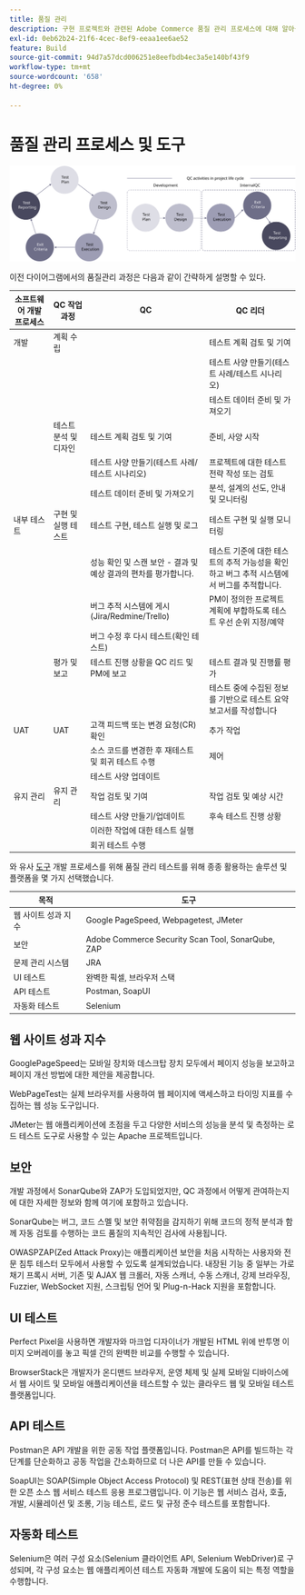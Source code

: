 ```yaml
---
title: 품질 관리
description: 구현 프로젝트와 관련된 Adobe Commerce 품질 관리 프로세스에 대해 알아봅니다.
exl-id: 0eb62b24-21f6-4cec-8ef9-eeaa1ee6ae52
feature: Build
source-git-commit: 94d7a57dcd006251e8eefbdb4ec3a5e140bf43f9
workflow-type: tm+mt
source-wordcount: '658'
ht-degree: 0%

---
```


# 품질 관리 프로세스 및 도구

![품질 관리 프로세스 다이어그램](../../assets/playbooks/quality-control-diagram.svg)

이전 다이어그램에서의 품질관리 과정은 다음과 같이 간략하게 설명할 수 있다.

<table>
<thead>
  <tr>
    <th>소프트웨어 개발 프로세스</th>
    <th>QC 작업 과정</th>
    <th>QC</th>
    <th>QC 리더</th>
  </tr>
</thead>
<tbody>
  <tr>
    <td>개발</td>
    <td>계획 수립</td>
    <td></td>
    <td>테스트 계획 검토 및 기여</td>
  </tr>
  <tr>
    <td></td>
    <td></td>
    <td></td>
    <td>테스트 사양 만들기(테스트 사례/테스트 시나리오)</td>
  </tr>
  <tr>
    <td></td>
    <td></td>
    <td></td>
    <td>테스트 데이터 준비 및 가져오기</td>
  </tr>
  <tr>
    <td></td>
    <td>테스트 분석 및 디자인</td>
    <td>테스트 계획 검토 및 기여</td>
    <td>준비, 사양 시작</td>
  </tr>
  <tr>
    <td></td>
    <td></td>
    <td>테스트 사양 만들기(테스트 사례/테스트 시나리오)</td>
    <td>프로젝트에 대한 테스트 전략 작성 또는 검토</td>
  </tr>
  <tr>
    <td></td>
    <td></td>
    <td>테스트 데이터 준비 및 가져오기</td>
    <td> 분석, 설계의 선도, 안내 및 모니터링</td>
  </tr>
  <tr>
    <td>내부 테스트</td>
    <td>구현 및 실행 테스트</td>
    <td>테스트 구현, 테스트 실행 및 로그</td>
    <td>테스트 구현 및 실행 모니터링</td>
  </tr>
  <tr>
    <td></td>
    <td></td>
    <td>성능 확인 및 스캔 보안 - 결과 및 예상 결과의 편차를 평가합니다.</td>
    <td>테스트 기준에 대한 테스트의 추적 가능성을 확인하고 버그 추적 시스템에서 버그를 추적합니다.</td>
  </tr>
  <tr>
    <td></td>
    <td></td>
    <td>버그 추적 시스템에 게시 (Jira/Redmine/Trello)</td>
    <td>PM이 정의한 프로젝트 계획에 부합하도록 테스트 우선 순위 지정/예약</td>
  </tr>
  <tr>
    <td></td>
    <td></td>
    <td>버그 수정 후 다시 테스트(확인 테스트)</td>
    <td></td>
  </tr>
  <tr>
    <td></td>
    <td>평가 및 보고</td>
    <td>테스트 진행 상황을 QC 리드 및 PM에 보고</td>
    <td>테스트 결과 및 진행률 평가</td>
  </tr>
  <tr>
    <td></td>
    <td></td>
    <td></td>
    <td>테스트 중에 수집된 정보를 기반으로 테스트 요약 보고서를 작성합니다</td>
  </tr>
  <tr>
    <td>UAT</td>
    <td>UAT</td>
    <td>고객 피드백 또는 변경 요청(CR) 확인</td>
    <td>추가 작업</td>
  </tr>
  <tr>
    <td></td>
    <td></td>
    <td>소스 코드를 변경한 후 재테스트 및 회귀 테스트 수행</td>
    <td>제어</td>
  </tr>
  <tr>
    <td></td>
    <td></td>
    <td>테스트 사양 업데이트</td>
    <td></td>
  </tr>
  <tr>
    <td>유지 관리</td>
    <td>유지 관리</td>
    <td>작업 검토 및 기여</td>
    <td>작업 검토 및 예상 시간</td>
  </tr>
  <tr>
    <td></td>
    <td></td>
    <td>테스트 사양 만들기/업데이트</td>
    <td>후속 테스트 진행 상황</td>
  </tr>
  <tr>
    <td></td>
    <td></td>
    <td>이러한 작업에 대한 테스트 실행</td>
    <td></td>
  </tr>
  <tr>
    <td></td>
    <td></td>
    <td>회귀 테스트 수행</td>
    <td></td>
  </tr>
</tbody>
</table>

와 유사 [도구](project-management-tools.md) 개발 프로세스를 위해 품질 관리 테스트를 위해 종종 활용하는 솔루션 및 플랫폼을 몇 가지 선택했습니다.

| 목적 | 도구 |
|---------------------------|---------------------------------------------------|
| 웹 사이트 성과 지수 | Google PageSpeed, Webpagetest, JMeter |
| 보안 | Adobe Commerce Security Scan Tool, SonarQube, ZAP |
| 문제 관리 시스템 | JRA |
| UI 테스트 | 완벽한 픽셀, 브라우저 스택 |
| API 테스트 | Postman, SoapUI |
| 자동화 테스트 | Selenium |


## 웹 사이트 성과 지수

GooglePageSpeed는 모바일 장치와 데스크탑 장치 모두에서 페이지 성능을 보고하고 페이지 개선 방법에 대한 제안을 제공합니다.

WebPageTest는 실제 브라우저를 사용하여 웹 페이지에 액세스하고 타이밍 지표를 수집하는 웹 성능 도구입니다.

JMeter는 웹 애플리케이션에 초점을 두고 다양한 서비스의 성능을 분석 및 측정하는 로드 테스트 도구로 사용할 수 있는 Apache 프로젝트입니다.

## 보안

개발 과정에서 SonarQube와 ZAP가 도입되었지만, QC 과정에서 어떻게 관여하는지에 대한 자세한 정보와 함께 여기에 포함하고 있습니다.

SonarQube는 버그, 코드 스멜 및 보안 취약점을 감지하기 위해 코드의 정적 분석과 함께 자동 검토를 수행하는 코드 품질의 지속적인 검사에 사용됩니다.

OWASPZAP(Zed Attack Proxy)는 애플리케이션 보안을 처음 시작하는 사용자와 전문 침투 테스터 모두에서 사용할 수 있도록 설계되었습니다. 내장된 기능 중 일부는 가로채기 프록시 서버, 기존 및 AJAX 웹 크롤러, 자동 스캐너, 수동 스캐너, 강제 브라우징, Fuzzier, WebSocket 지원, 스크립팅 언어 및 Plug-n-Hack 지원을 포함합니다.

## UI 테스트

Perfect Pixel을 사용하면 개발자와 마크업 디자이너가 개발된 HTML 위에 반투명 이미지 오버레이를 놓고 픽셀 간의 완벽한 비교를 수행할 수 있습니다.

BrowserStack은 개발자가 온디맨드 브라우저, 운영 체제 및 실제 모바일 디바이스에서 웹 사이트 및 모바일 애플리케이션을 테스트할 수 있는 클라우드 웹 및 모바일 테스트 플랫폼입니다.

## API 테스트

Postman은 API 개발을 위한 공동 작업 플랫폼입니다. Postman은 API를 빌드하는 각 단계를 단순화하고 공동 작업을 간소화하므로 더 나은 API를 만들 수 있습니다.

SoapUI는 SOAP(Simple Object Access Protocol) 및 REST(표현 상태 전송)를 위한 오픈 소스 웹 서비스 테스트 응용 프로그램입니다. 이 기능은 웹 서비스 검사, 호출, 개발, 시뮬레이션 및 조롱, 기능 테스트, 로드 및 규정 준수 테스트를 포함합니다.

## 자동화 테스트

Selenium은 여러 구성 요소(Selenium 클라이언트 API, Selenium WebDriver)로 구성되며, 각 구성 요소는 웹 애플리케이션 테스트 자동화 개발에 도움이 되는 특정 역할을 수행합니다.
